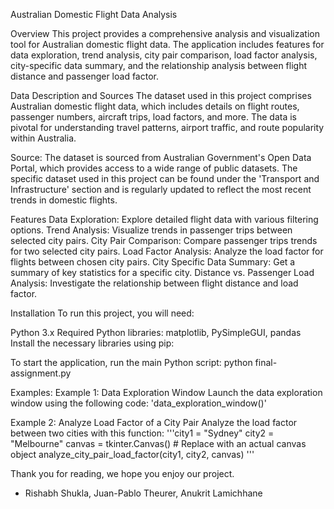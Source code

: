 Australian Domestic Flight Data Analysis

Overview
This project provides a comprehensive analysis and visualization tool for Australian domestic flight data. The application includes features for data exploration, trend analysis, city pair comparison, load factor analysis, city-specific data summary, and the relationship analysis between flight distance and passenger load factor.

Data Description and Sources
The dataset used in this project comprises Australian domestic flight data, which includes details on flight routes, passenger numbers, aircraft trips, load factors, and more. The data is pivotal for understanding travel patterns, airport traffic, and route popularity within Australia.

Source:
The dataset is sourced from Australian Government's Open Data Portal, which provides access to a wide range of public datasets. The specific dataset used in this project can be found under the 'Transport and Infrastructure' section and is regularly updated to reflect the most recent trends in domestic flights.

Features
Data Exploration: Explore detailed flight data with various filtering options.
Trend Analysis: Visualize trends in passenger trips between selected city pairs.
City Pair Comparison: Compare passenger trips trends for two selected city pairs.
Load Factor Analysis: Analyze the load factor for flights between chosen city pairs.
City Specific Data Summary: Get a summary of key statistics for a specific city.
Distance vs. Passenger Load Analysis: Investigate the relationship between flight distance and load factor.


Installation
To run this project, you will need:

Python 3.x
Required Python libraries: matplotlib, PySimpleGUI, pandas
Install the necessary libraries using pip:


To start the application, run the main Python script:
python final-assignment.py


Examples:
Example 1: Data Exploration Window
Launch the data exploration window using the following code:
'data_exploration_window()'

Example 2: Analyze Load Factor of a City Pair
Analyze the load factor between two cities with this function:
'''city1 = "Sydney"
city2 = "Melbourne"
canvas = tkinter.Canvas()  # Replace with an actual canvas object
analyze_city_pair_load_factor(city1, city2, canvas)
'''

Thank you for reading, we hope you enjoy our project.
- Rishabh Shukla, Juan-Pablo Theurer, Anukrit Lamichhane
